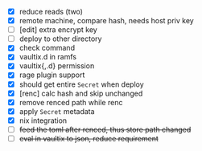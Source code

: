 - [x] reduce reads (two)
- [x] remote machine, compare hash, needs host priv key
- [ ] [edit] extra encrypt key
- [ ] deploy to other directory
- [x] check command
- [x] vaultix.d in ramfs
- [x] vaultix{,.d} permission
- [x] rage plugin support
- [x] should get entire `Secret` when deploy
- [x] [renc] calc hash and skip unchanged
- [x] remove renced path while renc 
- [x] apply `Secret` metadata
- [x] nix integration
- [ ] ~~feed the toml after renced, thus store path changed~~
- [ ] ~~eval in vaultix to json, reduce requirement~~
